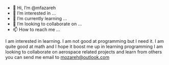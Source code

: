 - 👋 Hi, I’m @mfazareh
- 👀 I’m interested in ...
- 🌱 I’m currently learning ...
- 💞️ I’m looking to collaborate on ...
- 📫 How to reach me ...

<!---
mfazareh/mfazareh is a ✨ special ✨ repository because its `README.md` (this file) appears on your GitHub profile.
You can click the Preview link to take a look at your changes.
--->
I am interested in learning.
I am not good at programming but I need it.
I am quite good at math and I hope it boost me up in learning programming
I am looking to collaborate on aerospace related projects and learn from others
you can send me email to mozareh@outlook.com
